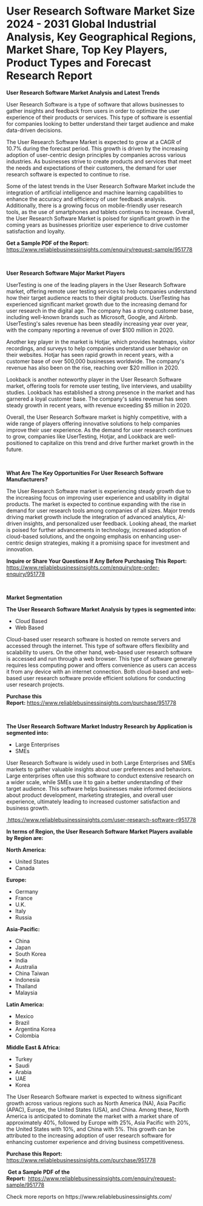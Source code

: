 <p><h1>User Research Software Market Size 2024 - 2031 Global Industrial Analysis, Key Geographical Regions, Market Share, Top Key Players, Product Types and Forecast Research Report</h1></p><p><strong>User Research Software Market Analysis and Latest Trends</strong></p>
<p><p>User Research Software is a type of software that allows businesses to gather insights and feedback from users in order to optimize the user experience of their products or services. This type of software is essential for companies looking to better understand their target audience and make data-driven decisions.</p><p>The User Research Software Market is expected to grow at a CAGR of 10.7% during the forecast period. This growth is driven by the increasing adoption of user-centric design principles by companies across various industries. As businesses strive to create products and services that meet the needs and expectations of their customers, the demand for user research software is expected to continue to rise.</p><p>Some of the latest trends in the User Research Software Market include the integration of artificial intelligence and machine learning capabilities to enhance the accuracy and efficiency of user feedback analysis. Additionally, there is a growing focus on mobile-friendly user research tools, as the use of smartphones and tablets continues to increase. Overall, the User Research Software Market is poised for significant growth in the coming years as businesses prioritize user experience to drive customer satisfaction and loyalty.</p></p>
<p><strong>Get a Sample PDF of the Report:&nbsp;</strong> <a href="https://www.reliablebusinessinsights.com/enquiry/request-sample/951778">https://www.reliablebusinessinsights.com/enquiry/request-sample/951778</a></p>
<p>&nbsp;</p>
<p><strong>User Research Software Major Market Players</strong></p>
<p><p>UserTesting is one of the leading players in the User Research Software market, offering remote user testing services to help companies understand how their target audience reacts to their digital products. UserTesting has experienced significant market growth due to the increasing demand for user research in the digital age. The company has a strong customer base, including well-known brands such as Microsoft, Google, and Airbnb. UserTesting's sales revenue has been steadily increasing year over year, with the company reporting a revenue of over $100 million in 2020.</p><p>Another key player in the market is Hotjar, which provides heatmaps, visitor recordings, and surveys to help companies understand user behavior on their websites. Hotjar has seen rapid growth in recent years, with a customer base of over 500,000 businesses worldwide. The company's revenue has also been on the rise, reaching over $20 million in 2020.</p><p>Lookback is another noteworthy player in the User Research Software market, offering tools for remote user testing, live interviews, and usability studies. Lookback has established a strong presence in the market and has garnered a loyal customer base. The company's sales revenue has seen steady growth in recent years, with revenue exceeding $5 million in 2020.</p><p>Overall, the User Research Software market is highly competitive, with a wide range of players offering innovative solutions to help companies improve their user experience. As the demand for user research continues to grow, companies like UserTesting, Hotjar, and Lookback are well-positioned to capitalize on this trend and drive further market growth in the future.</p></p>
<p>&nbsp;</p>
<p><strong>What Are The Key Opportunities For User Research Software Manufacturers?</strong></p>
<p><p>The User Research Software market is experiencing steady growth due to the increasing focus on improving user experience and usability in digital products. The market is expected to continue expanding with the rise in demand for user research tools among companies of all sizes. Major trends driving market growth include the integration of advanced analytics, AI-driven insights, and personalized user feedback. Looking ahead, the market is poised for further advancements in technology, increased adoption of cloud-based solutions, and the ongoing emphasis on enhancing user-centric design strategies, making it a promising space for investment and innovation.</p></p>
<p><strong>Inquire or Share Your Questions If Any Before Purchasing This Report:</strong> <a href="https://www.reliablebusinessinsights.com/enquiry/pre-order-enquiry/951778">https://www.reliablebusinessinsights.com/enquiry/pre-order-enquiry/951778</a></p>
<p>&nbsp;</p>
<p><strong>Market Segmentation</strong></p>
<p><strong>The User Research Software Market Analysis by types is segmented into:</strong></p>
<p><ul><li>Cloud Based</li><li>Web Based</li></ul></p>
<p><p>Cloud-based user research software is hosted on remote servers and accessed through the internet. This type of software offers flexibility and scalability to users. On the other hand, web-based user research software is accessed and run through a web browser. This type of software generally requires less computing power and offers convenience as users can access it from any device with an internet connection. Both cloud-based and web-based user research software provide efficient solutions for conducting user research projects.</p></p>
<p><strong>Purchase this Report:&nbsp;</strong><a href="https://www.reliablebusinessinsights.com/purchase/951778">https://www.reliablebusinessinsights.com/purchase/951778</a></p>
<p>&nbsp;</p>
<p><strong>The User Research Software Market Industry Research by Application is segmented into:</strong></p>
<p><ul><li>Large Enterprises</li><li>SMEs</li></ul></p>
<p><p>User Research Software is widely used in both Large Enterprises and SMEs markets to gather valuable insights about user preferences and behaviors. Large enterprises often use this software to conduct extensive research on a wider scale, while SMEs use it to gain a better understanding of their target audience. This software helps businesses make informed decisions about product development, marketing strategies, and overall user experience, ultimately leading to increased customer satisfaction and business growth.</p></p>
<p><a href="https://www.reliablebusinessinsights.com/user-research-software-r951778">&nbsp;https://www.reliablebusinessinsights.com/user-research-software-r951778</a></p>
<p><strong>In terms of Region, the User Research Software Market Players available by Region are:</strong></p>
<p>
    <p> <strong> North America: </strong>
        <ul>
            <li>United States</li>
            <li>Canada</li>
        </ul>
        </p> 
    <p> <strong> Europe: </strong>
        <ul>
            <li>Germany</li>
            <li>France</li>
            <li>U.K.</li>
            <li>Italy</li>
            <li>Russia</li>
        </ul>
        </p> 
    <p> <strong> Asia-Pacific: </strong>
        <ul>
            <li>China</li>
            <li>Japan</li>
            <li>South Korea</li>
            <li>India</li>
            <li>Australia</li>
            <li>China Taiwan</li>
            <li>Indonesia</li>
            <li>Thailand</li>
            <li>Malaysia</li>
        </ul>
        </p> 
    <p> <strong> Latin America: </strong>
        <ul>
            <li>Mexico</li>
            <li>Brazil</li>
            <li>Argentina Korea</li>
            <li>Colombia</li>
        </ul>
        </p> 
    <p> <strong> Middle East & Africa: </strong>
        <ul>
            <li>Turkey</li>
            <li>Saudi</li>
            <li>Arabia</li>
            <li>UAE</li>
            <li>Korea</li>
        </ul>
    </p>
    </p>
<p><p>The User Research Software market is expected to witness significant growth across various regions such as North America (NA), Asia Pacific (APAC), Europe, the United States (USA), and China. Among these, North America is anticipated to dominate the market with a market share of approximately 40%, followed by Europe with 25%, Asia Pacific with 20%, the United States with 10%, and China with 5%. This growth can be attributed to the increasing adoption of user research software for enhancing customer experience and driving business competitiveness.</p></p>
<p><strong>Purchase this Report: </strong><a href="https://www.reliablebusinessinsights.com/purchase/951778">https://www.reliablebusinessinsights.com/purchase/951778</a></p>
<p>&nbsp;<strong>Get a Sample PDF of the Report:&nbsp;&nbsp;</strong><a href="https://www.reliablebusinessinsights.com/enquiry/request-sample/951778">https://www.reliablebusinessinsights.com/enquiry/request-sample/951778</a></p>
<p><strong></strong></p>
<p>Check more reports on https://www.reliablebusinessinsights.com/</p>